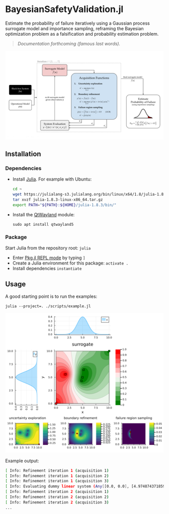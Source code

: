 # BayesianSafetyValidation.jl
Estimate the probability of failure iteratively using a Gaussian process surrogate model and importance sampling, reframing the Bayesian optimization problem as a falsification and probability estimation problem.

> _Documentation forthcoming (famous last words)._

<img src="./media/diagram.svg">

## Installation
### Dependencies
- Install [Julia](https://julialang.org/). For example with Ubuntu:
    ```bash
    cd ~
    wget https://julialang-s3.julialang.org/bin/linux/x64/1.8/julia-1.8.3-linux-x86_64.tar.gz
    tar xvzf julia-1.8.3-linux-x86_64.tar.gz
    export PATH="${PATH}:${HOME}/julia-1.8.3/bin/"
    ```
- Install the [QtWayland](https://wiki.qt.io/QtWayland) module:
    ```
    sudo apt install qtwayland5
    ```
### Package
Start Julia from the repository root: `julia`
- Enter [Pkg.jl REPL mode](https://docs.julialang.org/en/v1/stdlib/REPL/#Pkg-mode) by typing `]`
- Create a Julia environment for this package: `activate .`
- Install dependencies `instantiate`

## Usage
A good starting point is to run the examples:
```
julia --project=. ./scripts/example.jl
```

<img src="./media/example_plot.png">

Example output:
```bash
[ Info: Refinement iteration 1 (acquisition 1)
[ Info: Refinement iteration 1 (acquisition 2)
[ Info: Refinement iteration 1 (acquisition 3)
[ Info: Evaluating dummy linear system (Any[[0.0, 0.0], [4.974874371859296, 4.974874371859296], [4.773869346733668, 4.321608040201005]])...
[ Info: Refinement iteration 2 (acquisition 1)
[ Info: Refinement iteration 2 (acquisition 2)
[ Info: Refinement iteration 2 (acquisition 3)
...
```
